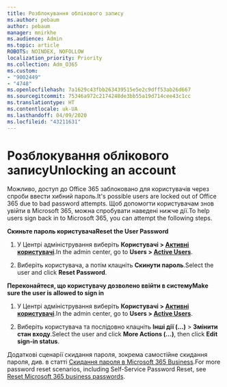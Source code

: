 ```yaml
---
title: Розблокування облікового запису
ms.author: pebaum
author: pebaum
manager: mnirkhe
ms.audience: Admin
ms.topic: article
ROBOTS: NOINDEX, NOFOLLOW
localization_priority: Priority
ms.collection: Adm_O365
ms.custom:
- "9002449"
- "4748"
ms.openlocfilehash: 7a1629c43fbb263439515e5e2c9dff53ab26d667
ms.sourcegitcommit: 75346a972c2174248de3bb55a19d714cee43c1cc
ms.translationtype: HT
ms.contentlocale: uk-UA
ms.lasthandoff: 04/09/2020
ms.locfileid: "43211631"
---
```

# <a name="unlocking-an-account"></a><span data-ttu-id="4d742-102">Розблокування облікового запису</span><span class="sxs-lookup"><span data-stu-id="4d742-102">Unlocking an account</span></span>

<span data-ttu-id="4d742-103">Можливо, доступ до Office 365 заблоковано для користувачів через спроби ввести хибний пароль.</span><span class="sxs-lookup"><span data-stu-id="4d742-103">It's possible users are locked out of Office 365 due to bad password attempts.</span></span> <span data-ttu-id="4d742-104">Щоб допомогти користувачам знов увійти в Microsoft 365, можна спробувати наведені нижче дії.</span><span class="sxs-lookup"><span data-stu-id="4d742-104">To help users sign back in to Microsoft 365, you can attempt the following steps.</span></span>

<span data-ttu-id="4d742-105">**Скиньте пароль користувача**</span><span class="sxs-lookup"><span data-stu-id="4d742-105">**Reset the User Password**</span></span>

1. <span data-ttu-id="4d742-106">У Центрі адміністрування виберіть **Користувачі > [Активні користувачі](https://admin.microsoft.com/Adminportal/Home?source=applauncher#/users)**.</span><span class="sxs-lookup"><span data-stu-id="4d742-106">In the admin center, go to **Users > [Active Users](https://admin.microsoft.com/Adminportal/Home?source=applauncher#/users)**.</span></span>

2. <span data-ttu-id="4d742-107">Виберіть користувача, а потім клацніть **Скинути пароль**.</span><span class="sxs-lookup"><span data-stu-id="4d742-107">Select the user and click **Reset Password**.</span></span>

<span data-ttu-id="4d742-108">**Переконайтеся, що користувачу дозволено ввійти в систему**</span><span class="sxs-lookup"><span data-stu-id="4d742-108">**Make sure the user is allowed to sign in**</span></span>

1. <span data-ttu-id="4d742-109">У Центрі адміністрування виберіть **Користувачі > [Активні користувачі](https://admin.microsoft.com/Adminportal/Home?source=applauncher#/users)**.</span><span class="sxs-lookup"><span data-stu-id="4d742-109">In the admin center, go to **Users > [Active Users](https://admin.microsoft.com/Adminportal/Home?source=applauncher#/users)**.</span></span>

2. <span data-ttu-id="4d742-110">Виберіть користувача та послідовно клацніть **Інші дії (...)** > **Змінити стан входу**.</span><span class="sxs-lookup"><span data-stu-id="4d742-110">Select the user and click **More Actions (...)**, then click **Edit sign-in status**.</span></span> 

<span data-ttu-id="4d742-111">Додаткові сценарії скидання пароля, зокрема самостійне скидання пароля, див. в статті [Скидання пароля в Microsoft 365 Business](https://docs.microsoft.com/microsoft-365/admin/add-users/reset-passwords?view=o365-worldwide).</span><span class="sxs-lookup"><span data-stu-id="4d742-111">For more password reset scenarios, including Self-Service Password Reset, see [Reset Microsoft 365 business passwords](https://docs.microsoft.com/microsoft-365/admin/add-users/reset-passwords?view=o365-worldwide).</span></span>
